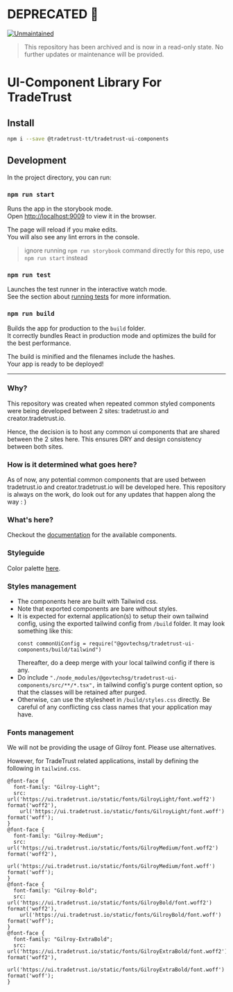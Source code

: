 # DEPRECATED 🚨

[![Unmaintained](https://img.shields.io/badge/status-unmaintained-red)](https://shields.io/)

> This repository has been archived and is now in a read-only state. No further updates or maintenance will be provided.

# UI-Component Library For TradeTrust

## Install

```sh
npm i --save @tradetrust-tt/tradetrust-ui-components
```

## Development

In the project directory, you can run:

### `npm run start`

Runs the app in the storybook mode.<br />
Open [http://localhost:9009](http://localhost:9009) to view it in the browser.

The page will reload if you make edits.<br />
You will also see any lint errors in the console.

> ignore running `npm run storybook` command directly for this repo, use `npm run start` instead

### `npm run test`

Launches the test runner in the interactive watch mode.<br />
See the section about [running tests](https://facebook.github.io/create-react-app/docs/running-tests) for more information.

### `npm run build`

Builds the app for production to the `build` folder.<br />
It correctly bundles React in production mode and optimizes the build for the best performance.

The build is minified and the filenames include the hashes.<br />
Your app is ready to be deployed!

---

### Why?

This repository was created when repeated common styled components were being developed between 2 sites: tradetrust.io and creator.tradetrust.io.

Hence, the decision is to host any common ui components that are shared between the 2 sites here. This ensures DRY and design consistency between both sites.

### How is it determined what goes here?

As of now, any potential common components that are used between tradetrust.io and creator.tradetrust.io will be developed here. This repository is always on the work, do look out for any updates that happen along the way : )

### What's here?

Checkout the [documentation](https://ui.tradetrust.io) for the available components.

### Styleguide

Color palette [here](https://ui.tradetrust.io/?path=/docs/styleguide--colors).

### Styles management

- The components here are built with Tailwind css.
- Note that exported components are bare without styles.
- It is expected for external application(s) to setup their own tailwind config, using the exported tailwind config from `/build` folder. It may look something like this:
  ```
  const commonUiConfig = require("@govtechsg/tradetrust-ui-components/build/tailwind")
  ```
  Thereafter, do a deep merge with your local tailwind config if there is any.
- Do include `"./node_modules/@govtechsg/tradetrust-ui-components/src/**/*.tsx",` in tailwind config's purge content option, so that the classes will be retained after purged.
- Otherwise, can use the stylesheet in `/build/styles.css` directly. Be careful of any conflicting css class names that your application may have.

### Fonts management

We will not be providing the usage of Gilroy font. Please use alternatives.

However, for TradeTrust related applications, install by defining the following in `tailwind.css`.

```
@font-face {
  font-family: "Gilroy-Light";
  src: url('https://ui.tradetrust.io/static/fonts/GilroyLight/font.woff2') format('woff2'),
    url('https://ui.tradetrust.io/static/fonts/GilroyLight/font.woff') format('woff');
}
@font-face {
  font-family: "Gilroy-Medium";
  src: url('https://ui.tradetrust.io/static/fonts/GilroyMedium/font.woff2') format('woff2'),
    url('https://ui.tradetrust.io/static/fonts/GilroyMedium/font.woff') format('woff');
}
@font-face {
  font-family: "Gilroy-Bold";
  src: url('https://ui.tradetrust.io/static/fonts/GilroyBold/font.woff2') format('woff2'),
    url('https://ui.tradetrust.io/static/fonts/GilroyBold/font.woff') format('woff');
}
@font-face {
  font-family: "Gilroy-ExtraBold";
  src: url('https://ui.tradetrust.io/static/fonts/GilroyExtraBold/font.woff2') format('woff2'),
    url('https://ui.tradetrust.io/static/fonts/GilroyExtraBold/font.woff') format('woff');
}
```
